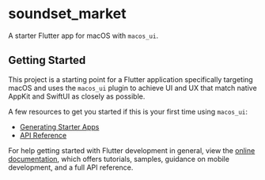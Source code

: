 # soundset_market

A starter Flutter app for macOS with `macos_ui`.

## Getting Started

This project is a starting point for a Flutter application specifically targeting macOS and uses the `macos_ui` plugin
to achieve UI and UX that match native AppKit and SwiftUI as closely as possible.

A few resources to get you started if this is your first time using `macos_ui`:

- [Generating Starter Apps](https://macosui.dev/docs/starter_apps)
- [API Reference](https://pub.dev/documentation/macos_ui/latest/)

For help getting started with Flutter development in general, view the
[online documentation](https://docs.flutter.dev/), which offers tutorials,
samples, guidance on mobile development, and a full API reference.
